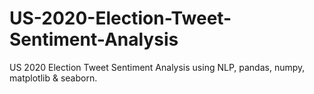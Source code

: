 # US-2020-Election-Tweet-Sentiment-Analysis
US 2020 Election Tweet Sentiment Analysis using NLP, pandas, numpy, matplotlib &amp; seaborn.
